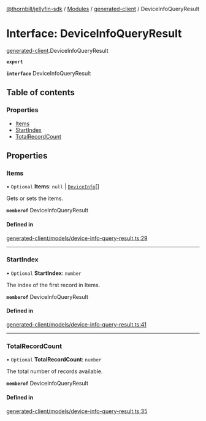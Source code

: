 [@thornbill/jellyfin-sdk](../README.md) / [Modules](../modules.md) / [generated-client](../modules/generated_client.md) / DeviceInfoQueryResult

# Interface: DeviceInfoQueryResult

[generated-client](../modules/generated_client.md).DeviceInfoQueryResult

**`export`**

**`interface`** DeviceInfoQueryResult

## Table of contents

### Properties

- [Items](generated_client.DeviceInfoQueryResult.md#items)
- [StartIndex](generated_client.DeviceInfoQueryResult.md#startindex)
- [TotalRecordCount](generated_client.DeviceInfoQueryResult.md#totalrecordcount)

## Properties

### Items

• `Optional` **Items**: ``null`` \| [`DeviceInfo`](generated_client.DeviceInfo.md)[]

Gets or sets the items.

**`memberof`** DeviceInfoQueryResult

#### Defined in

[generated-client/models/device-info-query-result.ts:29](https://github.com/thornbill/jellyfin-sdk-typescript/blob/b5d0506/src/generated-client/models/device-info-query-result.ts#L29)

___

### StartIndex

• `Optional` **StartIndex**: `number`

The index of the first record in Items.

**`memberof`** DeviceInfoQueryResult

#### Defined in

[generated-client/models/device-info-query-result.ts:41](https://github.com/thornbill/jellyfin-sdk-typescript/blob/b5d0506/src/generated-client/models/device-info-query-result.ts#L41)

___

### TotalRecordCount

• `Optional` **TotalRecordCount**: `number`

The total number of records available.

**`memberof`** DeviceInfoQueryResult

#### Defined in

[generated-client/models/device-info-query-result.ts:35](https://github.com/thornbill/jellyfin-sdk-typescript/blob/b5d0506/src/generated-client/models/device-info-query-result.ts#L35)
